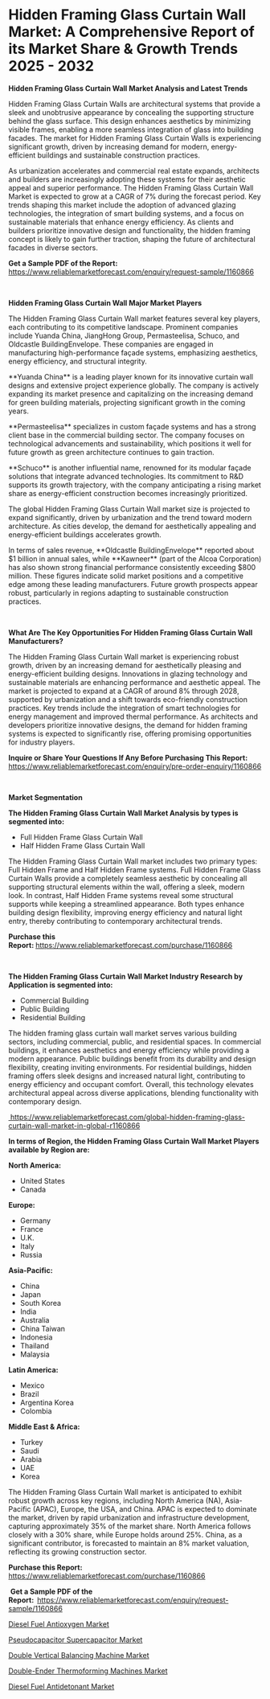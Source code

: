 <p><h1>Hidden Framing Glass Curtain Wall Market: A Comprehensive Report of its Market Share & Growth Trends 2025 - 2032</h1></p><p><strong>Hidden Framing Glass Curtain Wall Market Analysis and Latest Trends</strong></p>
<p><p>Hidden Framing Glass Curtain Walls are architectural systems that provide a sleek and unobtrusive appearance by concealing the supporting structure behind the glass surface. This design enhances aesthetics by minimizing visible frames, enabling a more seamless integration of glass into building facades. The market for Hidden Framing Glass Curtain Walls is experiencing significant growth, driven by increasing demand for modern, energy-efficient buildings and sustainable construction practices. </p><p>As urbanization accelerates and commercial real estate expands, architects and builders are increasingly adopting these systems for their aesthetic appeal and superior performance. The Hidden Framing Glass Curtain Wall Market is expected to grow at a CAGR of 7% during the forecast period. Key trends shaping this market include the adoption of advanced glazing technologies, the integration of smart building systems, and a focus on sustainable materials that enhance energy efficiency. As clients and builders prioritize innovative design and functionality, the hidden framing concept is likely to gain further traction, shaping the future of architectural facades in diverse sectors.</p></p>
<p><strong>Get a Sample PDF of the Report:&nbsp;</strong> <a href="https://www.reliablemarketforecast.com/enquiry/request-sample/1160866?utm_campaign=1842&utm_medium=2&utm_source=Github&utm_content=ia&utm_term=22032025&utm_id=hidden-framing-glass-curtain-wall">https://www.reliablemarketforecast.com/enquiry/request-sample/1160866</a></p>
<p>&nbsp;</p>
<p><strong>Hidden Framing Glass Curtain Wall Major Market Players</strong></p>
<p><p>The Hidden Framing Glass Curtain Wall market features several key players, each contributing to its competitive landscape. Prominent companies include Yuanda China, JiangHong Group, Permasteelisa, Schuco, and Oldcastle BuildingEnvelope. These companies are engaged in manufacturing high-performance façade systems, emphasizing aesthetics, energy efficiency, and structural integrity. </p><p>**Yuanda China** is a leading player known for its innovative curtain wall designs and extensive project experience globally. The company is actively expanding its market presence and capitalizing on the increasing demand for green building materials, projecting significant growth in the coming years.</p><p>**Permasteelisa** specializes in custom façade systems and has a strong client base in the commercial building sector. The company focuses on technological advancements and sustainability, which positions it well for future growth as green architecture continues to gain traction.</p><p>**Schuco** is another influential name, renowned for its modular façade solutions that integrate advanced technologies. Its commitment to R&D supports its growth trajectory, with the company anticipating a rising market share as energy-efficient construction becomes increasingly prioritized.</p><p>The global Hidden Framing Glass Curtain Wall market size is projected to expand significantly, driven by urbanization and the trend toward modern architecture. As cities develop, the demand for aesthetically appealing and energy-efficient buildings accelerates growth.</p><p>In terms of sales revenue, **Oldcastle BuildingEnvelope** reported about $1 billion in annual sales, while **Kawneer** (part of the Alcoa Corporation) has also shown strong financial performance consistently exceeding $800 million. These figures indicate solid market positions and a competitive edge among these leading manufacturers. Future growth prospects appear robust, particularly in regions adapting to sustainable construction practices.</p></p>
<p>&nbsp;</p>
<p><strong>What Are The Key Opportunities For Hidden Framing Glass Curtain Wall Manufacturers?</strong></p>
<p><p>The Hidden Framing Glass Curtain Wall market is experiencing robust growth, driven by an increasing demand for aesthetically pleasing and energy-efficient building designs. Innovations in glazing technology and sustainable materials are enhancing performance and aesthetic appeal. The market is projected to expand at a CAGR of around 8% through 2028, supported by urbanization and a shift towards eco-friendly construction practices. Key trends include the integration of smart technologies for energy management and improved thermal performance. As architects and developers prioritize innovative designs, the demand for hidden framing systems is expected to significantly rise, offering promising opportunities for industry players.</p></p>
<p><strong>Inquire or Share Your Questions If Any Before Purchasing This Report:</strong> <a href="https://www.reliablemarketforecast.com/enquiry/pre-order-enquiry/1160866?utm_campaign=1842&utm_medium=2&utm_source=Github&utm_content=ia&utm_term=22032025&utm_id=hidden-framing-glass-curtain-wall">https://www.reliablemarketforecast.com/enquiry/pre-order-enquiry/1160866</a></p>
<p>&nbsp;</p>
<p><strong>Market Segmentation</strong></p>
<p><strong>The Hidden Framing Glass Curtain Wall Market Analysis by types is segmented into:</strong></p>
<p><ul><li>Full Hidden Frame Glass Curtain Wall</li><li>Half Hidden Frame Glass Curtain Wall</li></ul></p>
<p><p>The Hidden Framing Glass Curtain Wall market includes two primary types: Full Hidden Frame and Half Hidden Frame systems. Full Hidden Frame Glass Curtain Walls provide a completely seamless aesthetic by concealing all supporting structural elements within the wall, offering a sleek, modern look. In contrast, Half Hidden Frame systems reveal some structural supports while keeping a streamlined appearance. Both types enhance building design flexibility, improving energy efficiency and natural light entry, thereby contributing to contemporary architectural trends.</p></p>
<p><strong>Purchase this Report:&nbsp;</strong><a href="https://www.reliablemarketforecast.com/purchase/1160866?utm_campaign=1842&utm_medium=2&utm_source=Github&utm_content=ia&utm_term=22032025&utm_id=hidden-framing-glass-curtain-wall">https://www.reliablemarketforecast.com/purchase/1160866</a></p>
<p>&nbsp;</p>
<p><strong>The Hidden Framing Glass Curtain Wall Market Industry Research by Application is segmented into:</strong></p>
<p><ul><li>Commercial Building</li><li>Public Building</li><li>Residential Building</li></ul></p>
<p><p>The hidden framing glass curtain wall market serves various building sectors, including commercial, public, and residential spaces. In commercial buildings, it enhances aesthetics and energy efficiency while providing a modern appearance. Public buildings benefit from its durability and design flexibility, creating inviting environments. For residential buildings, hidden framing offers sleek designs and increased natural light, contributing to energy efficiency and occupant comfort. Overall, this technology elevates architectural appeal across diverse applications, blending functionality with contemporary design.</p></p>
<p><a href="https://www.reliablemarketforecast.com/global-hidden-framing-glass-curtain-wall-market-in-global-r1160866?utm_campaign=1842&utm_medium=2&utm_source=Github&utm_content=ia&utm_term=22032025&utm_id=hidden-framing-glass-curtain-wall">&nbsp;https://www.reliablemarketforecast.com/global-hidden-framing-glass-curtain-wall-market-in-global-r1160866</a></p>
<p><strong>In terms of Region, the Hidden Framing Glass Curtain Wall Market Players available by Region are:</strong></p>
<p>
    <p> <strong> North America: </strong>
        <ul>
            <li>United States</li>
            <li>Canada</li>
        </ul>
        </p> 
    <p> <strong> Europe: </strong>
        <ul>
            <li>Germany</li>
            <li>France</li>
            <li>U.K.</li>
            <li>Italy</li>
            <li>Russia</li>
        </ul>
        </p> 
    <p> <strong> Asia-Pacific: </strong>
        <ul>
            <li>China</li>
            <li>Japan</li>
            <li>South Korea</li>
            <li>India</li>
            <li>Australia</li>
            <li>China Taiwan</li>
            <li>Indonesia</li>
            <li>Thailand</li>
            <li>Malaysia</li>
        </ul>
        </p> 
    <p> <strong> Latin America: </strong>
        <ul>
            <li>Mexico</li>
            <li>Brazil</li>
            <li>Argentina Korea</li>
            <li>Colombia</li>
        </ul>
        </p> 
    <p> <strong> Middle East & Africa: </strong>
        <ul>
            <li>Turkey</li>
            <li>Saudi</li>
            <li>Arabia</li>
            <li>UAE</li>
            <li>Korea</li>
        </ul>
    </p>
    </p>
<p><p>The Hidden Framing Glass Curtain Wall market is anticipated to exhibit robust growth across key regions, including North America (NA), Asia-Pacific (APAC), Europe, the USA, and China. APAC is expected to dominate the market, driven by rapid urbanization and infrastructure development, capturing approximately 35% of the market share. North America follows closely with a 30% share, while Europe holds around 25%. China, as a significant contributor, is forecasted to maintain an 8% market valuation, reflecting its growing construction sector.</p></p>
<p><strong>Purchase this Report: </strong><a href="https://www.reliablemarketforecast.com/purchase/1160866?utm_campaign=1842&utm_medium=2&utm_source=Github&utm_content=ia&utm_term=22032025&utm_id=hidden-framing-glass-curtain-wall">https://www.reliablemarketforecast.com/purchase/1160866</a></p>
<p>&nbsp;<strong>Get a Sample PDF of the Report:&nbsp;&nbsp;</strong><a href="https://www.reliablemarketforecast.com/enquiry/request-sample/1160866?utm_campaign=1842&utm_medium=2&utm_source=Github&utm_content=ia&utm_term=22032025&utm_id=hidden-framing-glass-curtain-wall">https://www.reliablemarketforecast.com/enquiry/request-sample/1160866</a></p>
<p><strong></strong></p>
<p><p><a href="https://github.com/janskudiony/Market-Research-Report-List-1/blob/main/diesel-fuel-antioxygen-market.md?utm_campaign=1842&utm_medium=2&utm_source=Github&utm_content=ia&utm_term=22032025&utm_id=hidden-framing-glass-curtain-wall">Diesel Fuel Antioxygen Market</a></p><p><a href="https://github.com/makzzochil/Market-Research-Report-List-1/blob/main/pseudocapacitor-supercapacitor-market.md?utm_campaign=1842&utm_medium=2&utm_source=Github&utm_content=ia&utm_term=22032025&utm_id=hidden-framing-glass-curtain-wall">Pseudocapacitor Supercapacitor Market</a></p><p><a href="https://github.com/mronmizoe/Market-Research-Report-List-1/blob/main/double-vertical-balancing-machine-market.md?utm_campaign=1842&utm_medium=2&utm_source=Github&utm_content=ia&utm_term=22032025&utm_id=hidden-framing-glass-curtain-wall">Double Vertical Balancing Machine Market</a></p><p><a href="https://github.com/gitfwelday/Market-Research-Report-List-1/blob/main/double-ender-thermoforming-machines-market.md?utm_campaign=1842&utm_medium=2&utm_source=Github&utm_content=ia&utm_term=22032025&utm_id=hidden-framing-glass-curtain-wall">Double-Ender Thermoforming Machines Market</a></p><p><a href="https://github.com/hayasiorover/Market-Research-Report-List-1/blob/main/diesel-fuel-antidetonant-market.md?utm_campaign=1842&utm_medium=2&utm_source=Github&utm_content=ia&utm_term=22032025&utm_id=hidden-framing-glass-curtain-wall">Diesel Fuel Antidetonant Market</a></p></p>